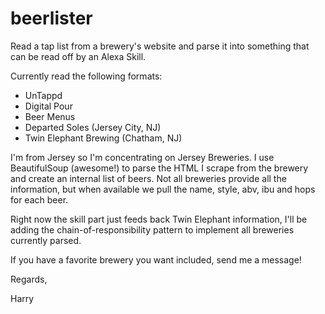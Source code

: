 # beerlister
Read a tap list from a brewery's website and parse it into something that can be read off by an Alexa Skill.

Currently read the following formats:
- UnTappd
- Digital Pour
- Beer Menus
- Departed Soles (Jersey City, NJ)
- Twin Elephant Brewing (Chatham, NJ)

I'm from Jersey so I'm concentrating on Jersey Breweries. I use BeautifulSoup (awesome!) to parse the HTML I scrape from the brewery and create an internal list of beers. Not all breweries provide all the information, but when available we pull the name, style, abv, ibu and hops for each beer.

Right now the skill part just feeds back Twin Elephant information, I'll be adding the chain-of-responsibility pattern to implement all breweries currently parsed.

If you have a favorite brewery you want included, send me a message!

Regards,

Harry
